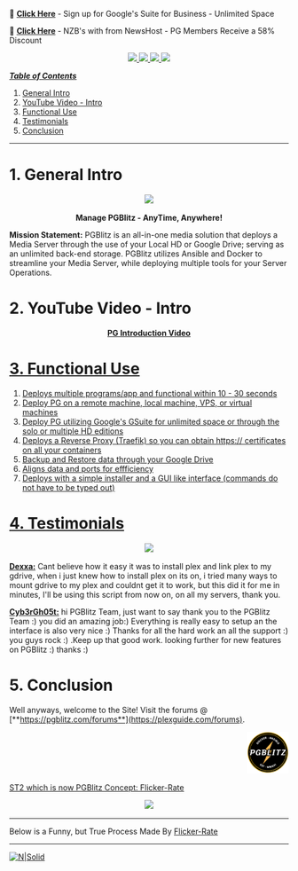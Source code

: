📂 [**Click Here**](https://goo.gl/7NR3Da) - Sign up for Google's Suite for Business - Unlimited Space

📂 [**Click Here**](https://controlpanel.newshosting.com/signup/index.php?promo=partners&a_aid=5a65169240efd&a_bid=5ecfe99b) - NZB's with from NewsHost - PG Members Receive a 58% Discount

<p align="center">
  <a href="https://pgblitz.com/forums" target="_blank"><img src="https://pgblitz.com/wikipics/logo-forums.png" width="160"/>   
  <a href="https://github.com/PGBlitz/PGBlitz.com/wiki" target="_blank"><img src="https://pgblitz.com/wikipics/logo-wiki.png" width="160"/>
  <a href="https://pgblitz.com/threads/plexguide-install-instructions.243/" target="_blank"><img src="https://pgblitz.com/wikipics/logo-pg-install.png" width="160"/>
  <a href="https://pgblitz.com/account/upgrades" target="_blank"><img src="https://plexguide.com/wikipics/logo-donate.png" width="160"/>
</p>

_**Table of Contents**_

1. [General Intro](#1-general-intro)
2. [YouTube Video - Intro](#2-youtube-video---intro)
3. [Functional Use](#3-functional-use)
4. [Testimonials](#4-testimonials)
5. [Conclusion](#5-conclusion)

----
# 1. General Intro
<p align="center"><kbd><img src="https://pgblitz.com/press/wp-content/uploads/2019/02/explode.gif" width="600""></kbd></p>
<p align="center"><b>Manage PGBlitz - AnyTime, Anywhere!</b></p>

**Mission Statement:** PGBlitz is an all-in-one media solution that deploys a Media Server through the use of your Local HD or Google Drive; serving as an unlimited back-end storage. PGBlitz utilizes Ansible and Docker to streamline your Media Server, while deploying multiple tools for your Server Operations.

# 2. YouTube Video - Intro
<p align="center"><kbd>
<a href="https://github.com/PGBlitz/Assets/blob/master/ycovers/introv4.png?raw=true" width="600"/></kbd></p>
<p align="center"><b>PG Introduction Video</b></p>

# 3. Functional Use

1. Deploys multiple programs/app and functional within 10 - 30 seconds
1. Deploy PG on a remote machine, local machine, VPS, or virtual machines
1. Deploy PG utilizing Google's GSuite for unlimited space or through the solo or multiple HD editions
1. Deploys a Reverse Proxy (Traefik) so you can obtain https:// certificates on all your containers
1. Backup and Restore data through your Google Drive
1. Aligns data and ports for effficiency
1. Deploys with a simple installer and a GUI like interface (commands do not have to be typed out)

# 4. Testimonials
<p align="center"><kbd><img src="https://pgblitz.com/wikipics/pg-assistyou.gif" width="600""></kbd></p>

[**Dexxa:**](https://pgblitz.com/threads/cant-install-plex-guide.1005/#post-5724) Cant believe how it easy it was to install plex and link plex to my gdrive, when i just knew how to install plex on its on, i tried many ways to mount gdrive to my plex and couldnt get it to work, but this did it for me in minutes, I'll be using this script from now on, on all my servers, thank you.

[**Cyb3rGh05t:**](https://pgblitz.com/threads/thank-you-pg-team.942/) hi PGBlitz Team, just want to say thank you to the PGBlitz Team :) you did an amazing job:) Everything is really easy to setup an the interface is also very nice :) Thanks for all the hard work an all the support :) you guys rock :) .Keep up that good work. looking further for new features on PGBlitz :) thanks :)

# 5. Conclusion

Well anyways, welcome to the Site! Visit the forums @ [**https://pgblitz.com/forums**](https://plexguide.com/forums).

<p align="right">
<a href="https://pgblitz.com" target="_blank"><img src="https://github.com/PGBlitz/Assets/blob/master/logos/blitz-small.png?raw=true" width="75"/>
</p>

ST2 which is now PGBlitz Concept: [Flicker-Rate](https://github.com/flicker-rate)
<p align="center"><kbd><img src="https://user-images.githubusercontent.com/37129444/39414593-9faa5d18-4bf6-11e8-8b83-0ade87c72ee3.gif"></kbd></p>

----

Below is a Funny, but True Process Made By [Flicker-Rate](https://github.com/flicker-rate)

----
[![N|Solid](https://i.imgur.com/chNkIx6.png)](https://pgblitz.com/threads/pg-build-guide-which-programs-do-i-pick.759/)

